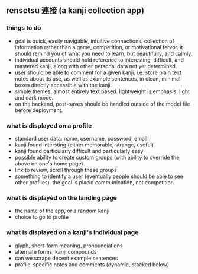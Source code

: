 ## rensetsu 連接 (a kanji collection app)

### things to do
- goal is quick, easily navigable, intuitive connections. collection of information rather than a game, competition, or motivational fervor. it should remind you of what you need to learn, but beautifully, and calmly.
- individual accounts should hold reference to interesting, difficult, and mastered kanji, along with other personal data not yet determined.
- user should be able to comment for a given kanji, i.e. store plain text notes about its use, as well as example sentences, in clean, minimal boxes directly accessible with the kanji.
- simple themes, almost entirely text based. lightweight is emphasis. light and dark mode.
- on the backend, post-saves should be handled outside of the model file before deployment.

### what is displayed on a profile
- standard user data: name, username, password, email.
- kanji found intersting (either memorable, strange, useful)
- kanji found particularly difficult and particularly easy
- possible ability to create custom groups (with ability to override the above on one's home page)
- link to review, scroll through these groups
- something to identify a user (eventually people should be able to see other profiles). the goal is placid communication, not competition

### what is displayed on the landing page
- the name of the app, or a random kanji
- choice to go to profile

### what is displayed on a kanji's individual page
- glyph, short-form meaning, pronounciations
- alternate forms, kanji compounds
- can we scrape decent example sentences
- profile-specific notes and comments (dynamic, stacked below)